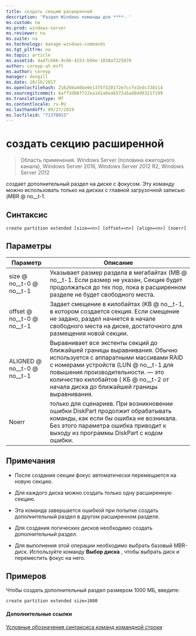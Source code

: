 ```yaml
---
title: создать секцию расширенной
description: 'Раздел Windows команды для ****- '
ms.custom: na
ms.prod: windows-server
ms.reviewer: na
ms.suite: na
ms.technology: manage-windows-commands
ms.tgt_pltfrm: na
ms.topic: article
ms.assetid: 4ad7cb66-9c66-4153-b94e-1030a7225070
author: coreyp-at-msft
ms.author: coreyp
manager: dongill
ms.date: 10/16/2017
ms.openlocfilehash: 21620da46be0e1375f320172e7ccfe2edc338114
ms.sourcegitcommit: 6aff3d88ff22ea141a6ea6572a5ad8dd6321f199
ms.translationtype: MT
ms.contentlocale: ru-RU
ms.lasthandoff: 09/27/2019
ms.locfileid: "71378915"
---
```

# <a name="create-partition-extended"></a>создать секцию расширенной

>Область применения. Windows Server (половина ежегодного канала), Windows Server 2016, Windows Server 2012 R2, Windows Server 2012

создает дополнительный раздел на диске с фокусом. Эту команду можно использовать только на дисках с главной загрузочной записью \(MBR @ no__t-1.  
  
  
  
## <a name="syntax"></a>Синтаксис  
  
```  
create partition extended [size=<n>] [offset=<n>] [align=<n>] [noerr]  
```  
  
## <a name="parameters"></a>Параметры  
  
|  Параметр  |                                                                                                                             Описание                                                                                                                              |
|-------------|----------------------------------------------------------------------------------------------------------------------------------------------------------------------------------------------------------------------------------------------------------------------|
|  size @ no__t-0 @ no__t-1  |                                                  Указывает размер раздела в мегабайтах \(MB @ no__t-1. Если размер не указан, Секция будет продолжаться до тех пор, пока в расширенном разделе не будет свободного места.                                                  |
| offset @ no__t-0 @ no__t-1 |                     Задает смещение в килобайтах \(KB @ no__t-1, в котором создается секция. Если смещение не задано, раздел начнется в начале свободного места на диске, достаточного для размещения новой секции.                      |
| ALIGNED @ no__t-0 @ no__t-1  | Выравнивает все экстенты секций до ближайшей границы выравнивания. Обычно используется с аппаратными массивами RAID с номерами устройств \(LUN @ no__t-1 для повышения производительности. <n> — это количество килобайтов \( КБ @ no__t-2 от начала диска до ближайшей границы выравнивания. |
|    Noerr    |                                 только для сценариев. При возникновении ошибки DiskPart продолжит обрабатывать команды, как если бы ошибка не возникала. Без этого параметра ошибка приводит к выходу из программы DiskPart с кодом ошибки.                                 |
  
## <a name="remarks"></a>Примечания  
  
-   После создания секции фокус автоматически перемещается на новую секцию.  
  
-   Для каждого диска можно создать только одну расширенную секцию.  
  
-   Эта команда завершается ошибкой при попытке создать дополнительный раздел в другом расширенном разделе.  
  
-   Для создания логических дисков необходимо создать дополнительный раздел.  
  
-   Для выполнения этой операции необходимо выбрать базовый MBR-диск. Используйте команду **Выбор диска** , чтобы выбрать диск и переместить фокус на него.  
  
## <a name="BKMK_examples"></a>Примеров  
Чтобы создать дополнительный раздел размером 1000 МБ, введите:  
  
```  
create partition extended size=1000  
```  
  
#### <a name="additional-references"></a>Дополнительные ссылки  
[Условные обозначения синтаксиса команд командной строки](command-line-syntax-key.md)  
  

  

